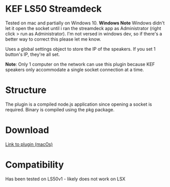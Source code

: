 # KEF LS50 Streamdeck

Tested on mac and partially on Windows 10. 
**Windows Note** Windows didn't let it open the socket until i ran the streamdeck app as Administrator (right click > run as Administrator). I'm not versed in windows dev, so if there's a better way to correct this please let me know. 

Uses a global settings object to store the IP of the speakers. If you set 1 button's IP, they're all set. 

**Note**:  Only 1 computer on the network can use this plugin because KEF speakers only accommodate a single socket connection at a time.

# Structure

The plugin is a compiled node.js application since opening a socket is required. Binary is compiled using the pkg package.

# Download  

[Link to plugin (macOs)](https://github.com/patrickdmiller/streamdeck-kef/releases/download/1.0.1/com.patrickdmiller.kef.streamDeckPlugin)

# Compatibility
Has been tested on LS50v1 - likely does not work on LSX
